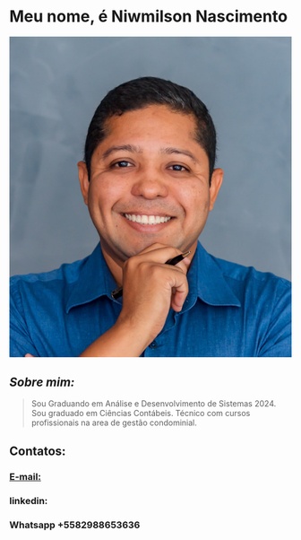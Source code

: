 # Meu nome, é Niwmilson Nascimento

![Teste](https://github.com/niwmilson/niwmilson/blob/main/asd%20(1)%20(1).jpg)

## *Sobre mim:*

> Sou Graduando em Análise e Desenvolvimento de Sistemas 2024. 
> Sou graduado em Ciências Contábeis.
> Técnico com cursos profissionais na area de gestão condominial.



## Contatos:
 ### [E-mail:](https://www.gmail.com)
 ### linkedin: 
 ### Whatsapp +5582988653636
